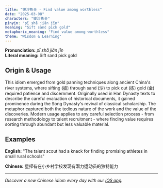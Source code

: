 ```yaml
---
title: "披沙拣金 - Find value among worthless"
date: "2025-03-08"
characters: "披沙拣金"
pinyin: "pī shā jiǎn jīn"
meaning: "Sift sand pick gold"
metaphoric_meaning: "Find value among worthless"
theme: "Wisdom & Learning"
---
```


**Pronunciation:** *pī shā jiǎn jīn*  
**Literal meaning:** Sift sand pick gold

## Origin & Usage

This idiom emerged from gold panning techniques along ancient China's river systems, where sifting (披) through sand (沙) to pick out (拣) gold (金) required patience and discernment. Originally used in Han Dynasty texts to describe the careful evaluation of historical documents, it gained prominence during the Song Dynasty's revival of classical scholarship. The metaphor captured both the tedious nature of the work and the value of the discoveries. Modern usage applies to any careful selection process - from research methodology to talent recruitment - where finding value requires sorting through abundant but less valuable material.

## Examples

**English:** "The talent scout had a knack for finding promising athletes in small rural schools"

**Chinese:** 星探有在小乡村学校发现有潜力运动员的独特能力

---

*Discover a new Chinese idiom every day with our [iOS app](https://apps.apple.com/us/app/daily-chinese-idioms/id6670238264).*
